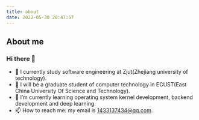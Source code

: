 ```yaml
---
title: about
date: 2022-05-30 20:47:57
---
```

## About me
### Hi there 👋
- 🔭 I currently study software engineering at Zjut(Zhejiang university of technology).
- 🤔 I will be a graduate student of computer technology in ECUST(East China University Of Science and Technology).
- 🌱 I’m currently learning operating system kernel development, backend development and deep learning. 
- 📫 How to reach me: my email is 1433137434@qq.com.
